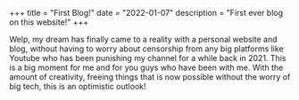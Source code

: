 +++
title = "First Blog!"
date = "2022-01-07"
description = "First ever blog on this website!"
+++

Welp, my dream has finally came to a reality with a personal website and blog, without having to worry about censorship from any big platforms like Youtube who has been punishing my channel for a while back in 2021. This is a big moment for me and for you guys who have been with me. With the amount of creativity, freeing things that is now possible without the worry of big tech, this is an optimistic outlook! 
